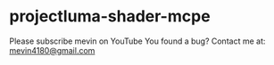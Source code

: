 # projectluma-shader-mcpe
Please subscribe mevin on YouTube You found a bug? Contact me at: mevin4180@gmail.com 
